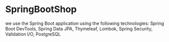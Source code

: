 # SpringBootShop
we use the Spring Boot application using the following technologies: Spring Boot DevTools, Spring Data JPA, Thymeleaf, Lombok, Spring Security, Validation I/O, PostgreSQL
